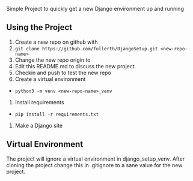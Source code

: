 Simple Project to quickly get a new Django environment up and running

## Using the Project
1. Create a new repo on github with <new-repo-name>
1. `git clone https://github.com/fullerth/DjangoSetup.git <new-repo-name>`
1. Change the new repo origin to <new-repo-url>
1. Edit this README.md to discuss the new project.
1. Checkin and push to test the new repo
1. Create a virtual environment
  * `python3 -m venv <new-repo-name>_venv`
1. Install requirements
  * `pip install -r requirements.txt`
1. Make a Django site


## Virtual Environment
The project will ignore a virtual environment in django_setup_venv. After 
cloning the project change this in .gitignore to a sane value for the new 
project.
